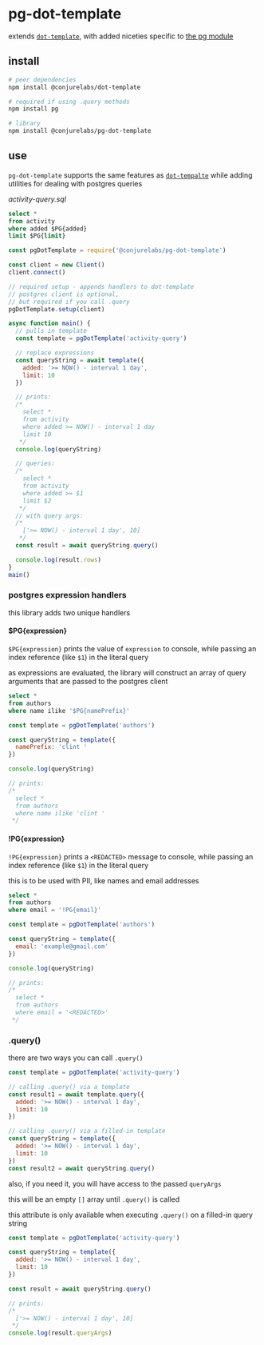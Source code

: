 # pg-dot-template

extends [`dot-template`](https://github.com/ConjureLabs/dot-template#readme), with added niceties specific to [the pg module](https://node-postgres.com/)

## install

```sh
# peer dependencies
npm install @conjurelabs/dot-template

# required if using .query methods
npm install pg

# library
npm install @conjurelabs/pg-dot-template
```

## use

`pg-dot-template` supports the same features as [`dot-tempalte`](https://github.com/ConjureLabs/dot-template) while adding utilities for dealing with postgres queries

_activity-query.sql_
```sql
select *
from activity
where added $PG{added}
limit $PG{limit}
```

```js
const pgDotTemplate = require('@conjurelabs/pg-dot-template')

const client = new Client()
client.connect()

// required setup - appends handlers to dot-template
// postgres client is optional,
// but required if you call .query
pgDotTemplate.setup(client)

async function main() {
  // pulls in template
  const template = pgDotTemplate('activity-query')

  // replace expressions
  const queryString = await template({
    added: '>= NOW() - interval 1 day',
    limit: 10
  })

  // prints:
  /*
    select *
    from activity
    where added >= NOW() - interval 1 day
    limit 10
   */
  console.log(queryString)

  // queries:
  /*
    select *
    from activity
    where added >= $1
    limit $2
   */
  // with query args:
  /*
    ['>= NOW() - interval 1 day', 10]
   */
  const result = await queryString.query()

  console.log(result.rows)
}
main()
```

### postgres expression handlers

this library adds two unique handlers

#### $PG{expression}

`$PG{expression}` prints the value of `expression` to console, while passing an index reference (like `$1`) in the literal query

as expressions are evaluated, the library will construct an array of query arguments that are passed to the postgres client

```sql
select *
from authors
where name ilike '$PG{namePrefix}'
```

```js
const template = pgDotTemplate('authors')

const queryString = template({
  namePrefix: 'clint '
})

console.log(queryString)

// prints:
/*
  select *
  from authors
  where name ilike 'clint '
 */
```

#### !PG{expression}

`!PG{expression}` prints a `<REDACTED>` message to console, while passing an index reference (like `$1`) in the literal query

this is to be used with PII, like names and email addresses

```sql
select *
from authors
where email = '!PG{email}'
```

```js
const template = pgDotTemplate('authors')

const queryString = template({
  email: 'example@gmail.com'
})

console.log(queryString)

// prints:
/*
  select *
  from authors
  where email = '<REDACTED>'
 */
```

### .query()

there are two ways you can call `.query()`

```js
const template = pgDotTemplate('activity-query')

// calling .query() via a template
const result1 = await template.query({
  added: '>= NOW() - interval 1 day',
  limit: 10
})

// calling .query() via a filled-in template
const queryString = template({
  added: '>= NOW() - interval 1 day',
  limit: 10
})
const result2 = await queryString.query()
````

also, if you need it, you will have access to the passed `queryArgs`

this will be an empty `[]` array until `.query()` is called

this attribute is only available when executing `.query()` on a filled-in query string

```js
const template = pgDotTemplate('activity-query')

const queryString = template({
  added: '>= NOW() - interval 1 day',
  limit: 10
})

const result = await queryString.query()

// prints:
/*
  ['>= NOW() - interval 1 day', 10]
 */
console.log(result.queryArgs)
```
